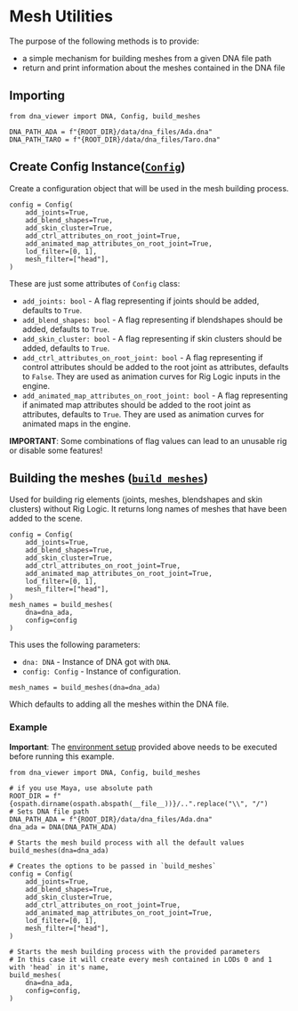# Mesh Utilities

The purpose of the following methods is to provide:
- a simple mechanism for building meshes from a given DNA file path
- return and print information about the meshes contained in the DNA file

## Importing

```
from dna_viewer import DNA, Config, build_meshes
```

```
DNA_PATH_ADA = f"{ROOT_DIR}/data/dna_files/Ada.dna"
DNA_PATH_TARO = f"{ROOT_DIR}/data/dna_files/Taro.dna"
```

## Create Config Instance([`Config`](../dna_viewer/builder/config.py#35))
Create a configuration object that will be used in the mesh building process.

```
config = Config(
    add_joints=True,
    add_blend_shapes=True,
    add_skin_cluster=True,
    add_ctrl_attributes_on_root_joint=True,
    add_animated_map_attributes_on_root_joint=True,
    lod_filter=[0, 1],
    mesh_filter=["head"],
)
```

These are just some attributes of `Config` class:
- `add_joints: bool` - A flag representing if joints should be added, defaults to `True`.
- `add_blend_shapes: bool` - A flag representing if blendshapes should be added, defaults to `True`.
- `add_skin_cluster: bool` - A flag representing if skin clusters should be added, defaults to `True`.
- `add_ctrl_attributes_on_root_joint: bool` - A flag representing if control attributes should be added to the root joint
as attributes, defaults to `False`. They are used as animation curves for Rig Logic inputs in the engine.
- `add_animated_map_attributes_on_root_joint: bool` - A flag representing if animated map attributes should be added to
the root joint as attributes, defaults to `True`. They are used as animation curves for animated maps in the engine.

**IMPORTANT**: Some combinations of flag values can lead to an unusable rig or disable some features!



## Building the meshes ([`build_meshes`](../dna_viewer/api.py#L26))

Used for building rig elements (joints, meshes, blendshapes and skin clusters) without Rig Logic.
It returns long names of meshes that have been added to the scene.

```
config = Config(
    add_joints=True,
    add_blend_shapes=True,
    add_skin_cluster=True,
    add_ctrl_attributes_on_root_joint=True,
    add_animated_map_attributes_on_root_joint=True,
    lod_filter=[0, 1],
    mesh_filter=["head"],
)
mesh_names = build_meshes(
    dna=dna_ada,
    config=config
)
```


This uses the following parameters:
- `dna: DNA` - Instance of DNA got with `DNA`.
- `config: Config` - Instance of configuration.

```
mesh_names = build_meshes(dna=dna_ada)
```

Which defaults to adding all the meshes within the DNA file.



### Example

**Important**: The [environment setup](dna_viewer_api.md#environment-setup) provided above needs to be executed before running this example.

```
from dna_viewer import DNA, Config, build_meshes

# if you use Maya, use absolute path
ROOT_DIR = f"{ospath.dirname(ospath.abspath(__file__))}/..".replace("\\", "/")
# Sets DNA file path
DNA_PATH_ADA = f"{ROOT_DIR}/data/dna_files/Ada.dna"
dna_ada = DNA(DNA_PATH_ADA)

# Starts the mesh build process with all the default values
build_meshes(dna=dna_ada)

# Creates the options to be passed in `build_meshes`
config = Config(
    add_joints=True,
    add_blend_shapes=True,
    add_skin_cluster=True,
    add_ctrl_attributes_on_root_joint=True,
    add_animated_map_attributes_on_root_joint=True,
    lod_filter=[0, 1],
    mesh_filter=["head"],
)

# Starts the mesh building process with the provided parameters
# In this case it will create every mesh contained in LODs 0 and 1 with 'head` in it's name,
build_meshes(
    dna=dna_ada,
    config=config,
)
```
